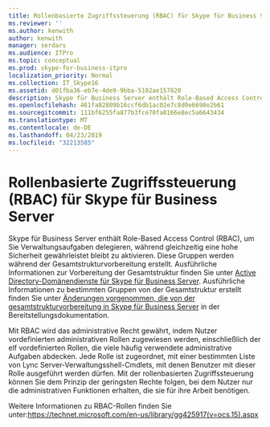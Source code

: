 ```yaml
---
title: Rollenbasierte Zugriffssteuerung (RBAC) für Skype für Business Server
ms.reviewer: ''
ms.author: kenwith
author: kenwith
manager: serdars
ms.audience: ITPro
ms.topic: conceptual
ms.prod: skype-for-business-itpro
localization_priority: Normal
ms.collection: IT_Skype16
ms.assetid: d01fba36-eb7e-4de9-9bba-5102ae157820
description: Skype für Business Server enthält Role-Based Access Control (RBAC), um Sie Verwaltungsaufgaben delegieren, während gleichzeitig eine hohe Sicherheit gewährleistet bleibt zu aktivieren. Diese Gruppen werden während der Gesamtstrukturvorbereitung erstellt. Ausführliche Informationen zur gesamtstrukturvorbereitung finden Sie unter Active Directory-Domänendienste für Skype für Business Server. Ausführliche Informationen zu bestimmten Gruppen von der Gesamtstruktur erstellt finden Sie unter Änderungen durch Vorbereitung der Gesamtstruktur in Skype für Business Server in der Bereitstellungsdokumentation.
ms.openlocfilehash: 461fa82809b16ccf6db1ac02e7c8d0e6698e2b61
ms.sourcegitcommit: 111bf6255fa877b3fce70fa8166e8ec5a6643434
ms.translationtype: MT
ms.contentlocale: de-DE
ms.lasthandoff: 04/23/2019
ms.locfileid: "32213585"
---
```

# <a name="role-based-access-control-rbac-for-skype-for-business-server"></a>Rollenbasierte Zugriffssteuerung (RBAC) für Skype für Business Server
 
Skype für Business Server enthält Role-Based Access Control (RBAC), um Sie Verwaltungsaufgaben delegieren, während gleichzeitig eine hohe Sicherheit gewährleistet bleibt zu aktivieren. Diese Gruppen werden während der Gesamtstrukturvorbereitung erstellt. Ausführliche Informationen zur Vorbereitung der Gesamtstruktur finden Sie unter [Active Directory-Domänendienste für Skype für Business Server](active-directory-domain-services.md). Ausführliche Informationen zu bestimmten Gruppen von der Gesamtstruktur erstellt finden Sie unter [Änderungen vorgenommen, die von der gesamtstrukturvorbereitung in Skype für Business Server](../../schema-reference/active-directory-schema-extensions-classes-and-attributes/changes-made-by-forest-preparation.md) in der Bereitstellungsdokumentation.
  
Mit RBAC wird das administrative Recht gewährt, indem Nutzer vordefinierten administrativen Rollen zugewiesen werden, einschließlich der elf vordefinierten Rollen, die viele häufig verwendete administrative Aufgaben abdecken. Jede Rolle ist zugeordnet, mit einer bestimmten Liste von Lync Server-Verwaltungsshell-Cmdlets, mit denen Benutzer mit dieser Rolle ausgeführt werden dürfen. Mit der rollenbasierten Zugriffssteuerung können Sie dem Prinzip der geringsten Rechte folgen, bei dem Nutzer nur die administrativen Funktionen erhalten, die sie für ihre Arbeit benötigen. 
  
Weitere Informationen zu RBAC-Rollen finden Sie unter:https://technet.microsoft.com/en-us/library/gg425917(v=ocs.15).aspx
